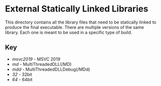 # External Statically Linked Libraries

This directory contains all the library files that need to be statically linked to produce the final executable. There are multiple versions of the same library. Each one is meant to be used in a specific type of build.

## Key
- *msvc2019* - MSVC 2019
- *md* - MultiThreadedDLL(/MD)
- *mdd* - MultiThreadedDLLDebug(/MDd)
- *32* - 32bit
- *64* - 64bit
